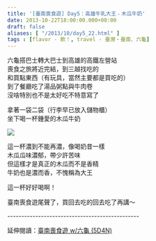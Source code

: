 ```yaml
---
title: '[臺南喪食遊] Day5：高雄牛乳大王﹣木瓜牛奶'
date: 2013-10-22T18:00:00.000+08:00
draft: false
aliases: [ "/2013/10/day5_22.html" ]
tags : [flavor - 飲！, travel - 臺灣・臺南、六龜]
---
```


六龜搭巴士轉大巴士到高雄的高鐵左營站  
喪食之旅將近完結，到三越找吃的  
和買點東西（有玩具，當然主要都是買吃的）  
到了餐廳吃了湯品粥點與牛肉卷  
沒啥特別也不是太好吃不特意寫了  
  
拿著一袋二袋（行李早已放入儲物櫃）  
坐下喝一杯鍾愛的木瓜牛奶  

![](/images/tainan5b.jpg)

這一杯濃到不能再濃，像喝奶昔一樣  
木瓜瓜味濃郁，帶少許苦味  
但這樣才是真正的木瓜而不是香精  
牛奶也是濃而香，不愧稱為大王  
  
這一杯好好喝啊！  
  
  
  
  
臺南喪食遊尾聲了，買回去吃的回去吃了再講～  
  
\-----------------------------------------------  
  
延伸閱讀：[臺南喪食遊 w/六龜 (5D4N)](https://hidie.net/tainan5d4n/)
